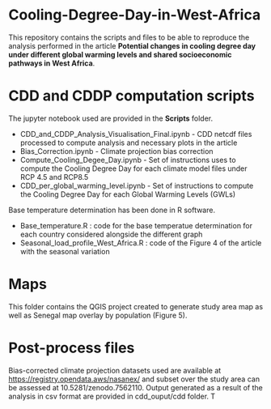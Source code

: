 # Cooling-Degree-Day-in-West-Africa

This repository contains the scripts and files to be able to reproduce the analysis performed in the article **Potential changes in cooling degree day under different global warming levels and shared socioeconomic pathways in West Africa**. 

# CDD and CDDP computation scripts

The jupyter notebook used are provided in the **Scripts** folder.
- CDD_and_CDDP_Analysis_Visualisation_Final.ipynb - CDD netcdf files processed to compute analysis and necessary plots in the article
- Bias_Correction.ipynb - Climate projection bias correction 
- Compute_Cooling_Degee_Day.ipynb - Set of instructions uses to compute the Cooling Degree Day for each climate model files under RCP 4.5 and RCP8.5
- CDD_per_global_warming_level.ipynb - Set of instructions to compute the Cooling Degree Day for each Global Warming Levels (GWLs)
	
Base temperature determination has been done in R software. 
- Base_temperature.R : code for the base temperatue determination for each country considered alongside the different graph
- Seasonal_load_profile_West_Africa.R : code of the Figure 4 of the article with the seasonal variation
	

# Maps

This folder contains the QGIS project created to generate study area map as well as Senegal map overlay by population (Figure 5).

# Post-process files

Bias-corrected climate projection datasets used are available at https://registry.opendata.aws/nasanex/ and subset over the study area can be assessed at 10.5281/zenodo.7562110. Output generated as a result of the analysis in csv format are provided in cdd_ouput/cdd folder.	T
	
